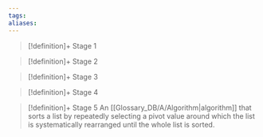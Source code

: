 ```yaml
---
tags:
aliases:
---
```


> [!definition]+ Stage 1
>

> [!definition]+ Stage 2
>

> [!definition]+ Stage 3
>

> [!definition]+ Stage 4
>

> [!definition]+ Stage 5
> An [[Glossary_DB/A/Algorithm|algorithm]] that sorts a list by repeatedly selecting a pivot value around which the list is systematically rearranged until the whole list is sorted.



